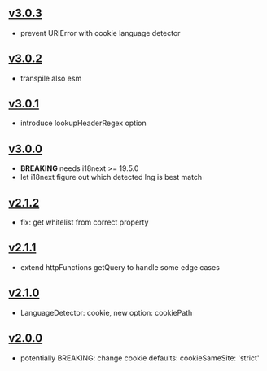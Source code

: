 ## [v3.0.3](https://github.com/i18next/i18next-http-middleware/compare/v3.0.2...v3.0.3)
- prevent URIError with cookie language detector

## [v3.0.2](https://github.com/i18next/i18next-http-middleware/compare/v3.0.1...v3.0.2)
- transpile also esm

## [v3.0.1](https://github.com/i18next/i18next-http-middleware/compare/v3.0.0...v3.0.1)
- introduce lookupHeaderRegex option

## [v3.0.0](https://github.com/i18next/i18next-http-middleware/compare/v2.1.2...v3.0.0)
- **BREAKING** needs i18next >= 19.5.0
- let i18next figure out which detected lng is best match

## [v2.1.2](https://github.com/i18next/i18next-http-middleware/compare/v2.1.1...v2.1.2)
- fix: get whitelist from correct property

## [v2.1.1](https://github.com/i18next/i18next-http-middleware/compare/v2.1.0...v2.1.1)
- extend httpFunctions getQuery to handle some edge cases

## [v2.1.0](https://github.com/i18next/i18next-http-middleware/compare/v2.0.0...v2.1.0)
- LanguageDetector: cookie, new option: cookiePath

## [v2.0.0](https://github.com/i18next/i18next-http-middleware/compare/v1.3.1...v2.0.0)
- potentially BREAKING: change cookie defaults: cookieSameSite: 'strict'
